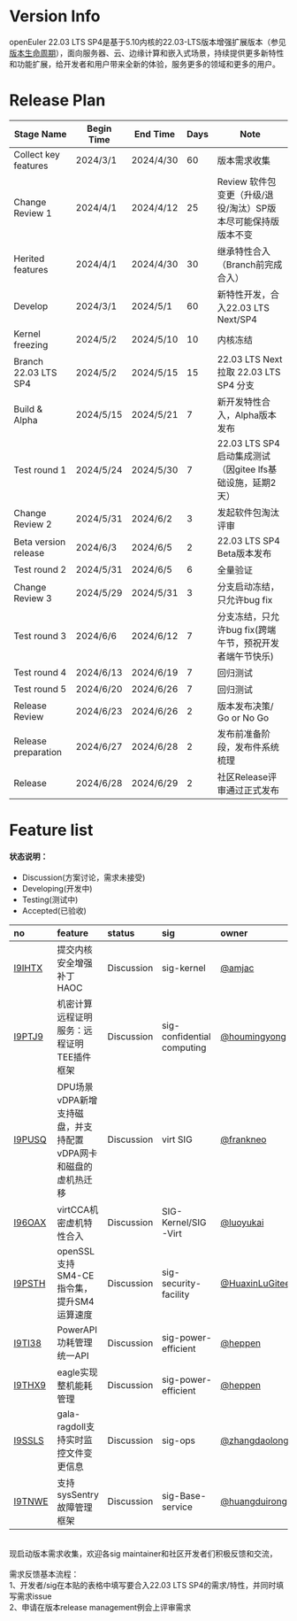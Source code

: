 # Version Info

openEuler 22.03 LTS SP4是基于5.10内核的22.03-LTS版本增强扩展版本（参见[版本生命周期](https://www.openeuler.org/zh/other/lifecycle/)），面向服务器、云、边缘计算和嵌入式场景，持续提供更多新特性和功能扩展，给开发者和用户带来全新的体验，服务更多的领域和更多的用户。<br />

# Release Plan

| Stage Name                    | Begin Time | End Time  | Days | Note                                               |
| ----------------------------- | ---------- | --------- | ---- | -------------------------------------------------- |
| Collect key features          | 2024/3/1   | 2024/4/30 | 60 | 版本需求收集                                       |
| Change Review 1               | 2024/4/1  | 2024/4/12 | 25 | Review 软件包变更（升级/退役/淘汰）SP版本尽可能保持版版本不变  |
| Herited features              | 2024/4/1  | 2024/4/30 | 30 | 继承特性合入（Branch前完成合入）    |
| Develop                       | 2024/3/1  | 2024/5/1 | 60 | 新特性开发，合入22.03 LTS Next/SP4 |
| Kernel freezing               | 2024/5/2   | 2024/5/10 | 10 | 内核冻结 |
| Branch 22.03 LTS SP4          | 2024/5/2  | 2024/5/15 | 15 | 22.03 LTS Next 拉取 22.03 LTS SP4 分支           |
| Build & Alpha                 | 2024/5/15  | 2024/5/21  | 7    | 新开发特性合入，Alpha版本发布                      |
| Test round 1                  | 2024/5/24   | 2024/5/30  | 7   | 22.03 LTS SP4 启动集成测试（因gitee lfs基础设施，延期2天）                          |
| Change Review 2               | 2024/5/31  | 2024/6/2 | 3    | 发起软件包淘汰评审                                 |
| Beta version release          | 2024/6/3  | 2024/6/5 | 2    | 22.03 LTS SP4 Beta版本发布                             |
| Test round 2                  | 2024/5/31  | 2024/6/5 | 6    | 全量验证 |
| Change Review 3               | 2024/5/29  | 2024/5/31 | 3    | 分支启动冻结，只允许bug fix                        |
| Test round 3                  | 2024/6/6  | 2024/6/12  | 7    | 分支冻结，只允许bug fix(跨端午节，预祝开发者端午节快乐)  |
| Test round 4                  | 2024/6/13  | 2024/6/19 | 7    | 回归测试 |
| Test round 5                  | 2024/6/20  | 2024/6/26 | 7    | 回归测试 |
| Release Review                | 2024/6/23  | 2024/6/26 | 2    | 版本发布决策/ Go or No Go |
| Release preparation           | 2024/6/27  | 2024/6/28 | 2    | 发布前准备阶段，发布件系统梳理 |
| Release                       | 2024/6/28  | 2024/6/29 | 2    | 社区Release评审通过正式发布 |



# Feature list

#### 状态说明：

- Discussion(方案讨论，需求未接受)
- Developing(开发中)
- Testing(测试中)
- Accepted(已验收)

| no   | feature | status | sig  | owner |
| :--- | :------ | :----- | :--- | :---- |
|[I9IHTX](https://gitee.com/openeuler/release-management/issues/I9IHTX)| 提交内核安全增强补丁 HAOC | Discussion | sig-kernel | [@amjac](https://gitee.com/amjac) |
|[I9PTJ9](https://gitee.com/openeuler/release-management/issues/I9PTJ9?from=project-issue)| 机密计算远程证明服务：远程证明TEE插件框架 | Discussion | sig-confidential computing | [@houmingyong](https://gitee.com/houmingyong) |
|[I9PUSQ](https://gitee.com/openeuler/release-management/issues/I9PUSQ?from=project-issue)| DPU场景vDPA新增支持磁盘，并支持配置vDPA网卡和磁盘的虚机热迁移 | Discussion | virt SIG | [@frankneo](https://gitee.com/frankneo) |
|[I96OAX](https://gitee.com/openeuler/release-management/issues/I96OAX?from=project-issue)| virtCCA机密虚机特性合入 | Discussion | SIG-Kernel/SIG-Virt | [@luoyukai](https://gitee.com/luoyukai) |
|[I9PSTH](https://gitee.com/openeuler/release-management/issues/I9PSTH?from=project-issue)| openSSL支持SM4-CE指令集，提升SM4运算速度 | Discussion | sig-security-facility | [@HuaxinLuGitee](https://gitee.com/HuaxinLuGitee) |
|[I9TI38](https://gitee.com/openeuler/release-management/issues/I9TI38?from=project-issue)| PowerAPI功耗管理统一API | Discussion | sig-power-efficient | [@heppen](https://gitee.com/heppen) |
|[I9THX9](https://gitee.com/openeuler/release-management/issues/I9THX9?from=project-issue)| eagle实现整机能耗管理 | Discussion | sig-power-efficient | [@heppen](https://gitee.com/heppen) |
|[I9SSLS](https://gitee.com/openeuler/release-management/issues/I9SSLS?from=project-issue)| gala-ragdoll支持实时监控文件变更信息 | Discussion | sig-ops | [@zhangdaolong](https://gitee.com/zhangdaolong) |
|[I9TNWE](https://gitee.com/openeuler/release-management/issues/I9TNWE?from=project-issue)| 支持sysSentry故障管理框架| Discussion | sig-Base-service | [@huangduirong](https://gitee.com/huangduirong) |

<br />
现启动版本需求收集，欢迎各sig maintainer和社区开发者们积极反馈和交流，<br />
<br />
需求反馈基本流程： <br />
1、开发者/sig在本贴的表格中填写要合入22.03 LTS SP4的需求/特性，并同时填写需求issue <br />
2、申请在版本release management例会上评审需求 
<br /><br />
